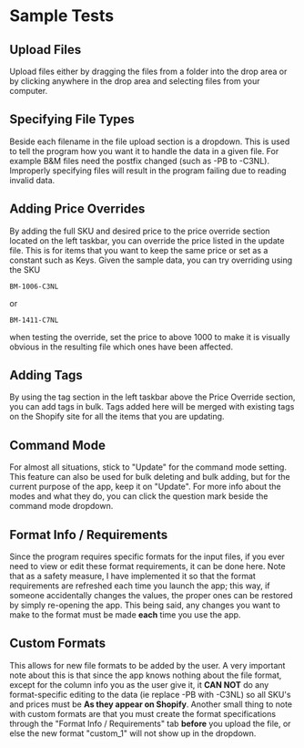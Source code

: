# Sample Tests #

## Upload Files ##
Upload files either by dragging the files from a folder into the drop area or by 
clicking anywhere in the drop area and selecting files from your computer.

## Specifying File Types ## 
Beside each filename in the file upload section is a dropdown. This is used to 
tell the program how you want it to handle the data in a given file. For example
B&M files need the postfix changed (such as -PB to -C3NL). Improperly specifying 
files will result in the program failing due to reading invalid data.

## Adding Price Overrides ##
By adding the full SKU and desired price to the price override section located
on the left taskbar, you can override the price listed in the update file. 
This is for items that you want to keep the same price or set as a constant 
such as Keys. Given the sample data, you can try overriding using the SKU

    BM-1006-C3NL
or 

    BM-1411-C7NL
when testing the override, set the price to above 1000 to make it is visually
obvious in the resulting file which ones have been affected.

## Adding Tags ##
By using the tag section in the left taskbar above the Price Override section,
you can add tags in bulk. Tags added here will be merged with existing tags 
on the Shopify site for all the items that you are updating.

## Command Mode ##
For almost all situations, stick to "Update" for the command mode setting.
This feature can also be used for bulk deleting and bulk adding, but for 
the current purpose of the app, keep it on "Update". For more info about
the modes and what they do, you can click the question mark beside the 
command mode dropdown. 

## Format Info / Requirements ##
Since the program requires specific formats for the input files, if 
you ever need to view or edit these format requirements, it can be
done here. Note that as a safety measure, I have implemented it so that
the format requirements are refreshed each time you launch the app; this
way, if someone accidentally changes the values, the proper ones can be 
restored by simply re-opening the app. This being said, any changes you
want to make to the format must be made **each** time you use the app.

## Custom Formats ##
This allows for new file formats to be added by the user. A very 
important note about this is that since the app knows nothing 
about the file format, except for the column info you as the user
give it, it **CAN NOT** do any format-specific editing to the 
data (ie replace -PB with -C3NL) so all SKU's and prices must be
**As they appear on Shopify**. Another small thing to note with
custom formats are that you must create the format specifications 
through the "Format Info / Requirements" tab **before** you 
upload the file, or else the new format "custom_1" will not 
show up in the dropdown.
